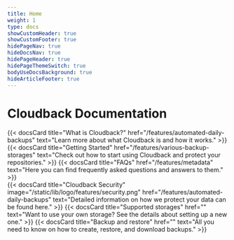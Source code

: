 ```yaml
---
title: Home
weight: 1
type: docs
showCustomHeader: true
showCustomFooter: true
hidePageNav: true
hideDocsNav: true
hidePageHeader: true
hidePageThemeSwitch: true
bodyUseDocsBackground: true
hideArticleFooter: true
---
```


# Cloudback Documentation

<div class="flex-row-to-column">
{{< docsCard 
  title="What is Cloudback?"
  href="/features/automated-daily-backups"
  text="Learn more about what Cloudback is and how it works." >}}
{{< docsCard 
  title="Getting Started"
  href="/features/various-backup-storages"
  text="Check out how to start using Cloudback and protect your repositories." >}}
{{< docsCard 
  title="FAQs"
  href="/features/metadata"
  text="Here you can find frequently asked questions and answers to them." >}}
</div>
<div class="flex-row-to-column pb-5">
{{< docsCard 
  title="Cloudback Security" 
  image="/static/lib/logo/features/security.png" 
  href="/features/automated-daily-backups"
  text="Detailed information on how we protect your data can be found here." >}}
{{< docsCard 
  title="Supported storages"
  href=""
  text="Want to use your own storage? See the details about setting up a new one." >}}
{{< docsCard 
  title="Backup and restore"
  href=""
  text="All you need to know on how to create, restore, and download backups." >}}
</div>
